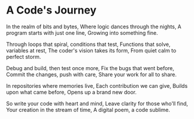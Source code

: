 # A Code's Journey

In the realm of bits and bytes,
Where logic dances through the nights,
A program starts with just one line,
Growing into something fine.

Through loops that spiral, conditions that test,
Functions that solve, variables at rest,
The coder's vision takes its form,
From quiet calm to perfect storm.

Debug and build, then test once more,
Fix the bugs that went before,
Commit the changes, push with care,
Share your work for all to share.

In repositories where memories live,
Each contribution we can give,
Builds upon what came before,
Opens up a brand new door.

So write your code with heart and mind,
Leave clarity for those who'll find,
Your creation in the stream of time,
A digital poem, a code sublime.
